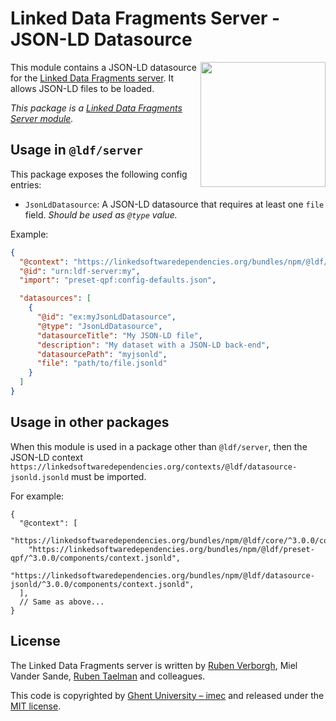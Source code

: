 # Linked Data Fragments Server - JSON-LD Datasource
<img src="http://linkeddatafragments.org/images/logo.svg" width="200" align="right" alt="" />

This module contains a JSON-LD datasource for the [Linked Data Fragments server](https://github.com/LinkedDataFragments/Server.js).
It allows JSON-LD files to be loaded.

_This package is a [Linked Data Fragments Server module](https://github.com/LinkedDataFragments/Server.js/)._

## Usage in `@ldf/server`

This package exposes the following config entries:
* `JsonLdDatasource`: A JSON-LD datasource that requires at least one `file` field. _Should be used as `@type` value._

Example:
```json
{
  "@context": "https://linkedsoftwaredependencies.org/bundles/npm/@ldf/server/^3.0.0/components/context.jsonld",
  "@id": "urn:ldf-server:my",
  "import": "preset-qpf:config-defaults.json",

  "datasources": [
    {
      "@id": "ex:myJsonLdDatasource",
      "@type": "JsonLdDatasource",
      "datasourceTitle": "My JSON-LD file",
      "description": "My dataset with a JSON-LD back-end",
      "datasourcePath": "myjsonld",
      "file": "path/to/file.jsonld"
    }
  ]
}
```

## Usage in other packages

When this module is used in a package other than `@ldf/server`,
then the JSON-LD context `https://linkedsoftwaredependencies.org/contexts/@ldf/datasource-jsonld.jsonld` must be imported.

For example:
```
{
  "@context": [
    "https://linkedsoftwaredependencies.org/bundles/npm/@ldf/core/^3.0.0/components/context.jsonld",
    "https://linkedsoftwaredependencies.org/bundles/npm/@ldf/preset-qpf/^3.0.0/components/context.jsonld",
    "https://linkedsoftwaredependencies.org/bundles/npm/@ldf/datasource-jsonld/^3.0.0/components/context.jsonld",
  ],
  // Same as above...
}
```

## License
The Linked Data Fragments server is written by [Ruben Verborgh](https://ruben.verborgh.org/), Miel Vander Sande, [Ruben Taelman](https://www.rubensworks.net/) and colleagues.

This code is copyrighted by [Ghent University – imec](http://idlab.ugent.be/)
and released under the [MIT license](http://opensource.org/licenses/MIT).

